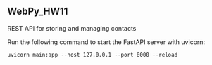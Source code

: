 ## WebPy_HW11
REST API for storing and managing contacts


Run the following command to start the FastAPI server with uvicorn:

    uvicorn main:app --host 127.0.0.1 --port 8000 --reload

